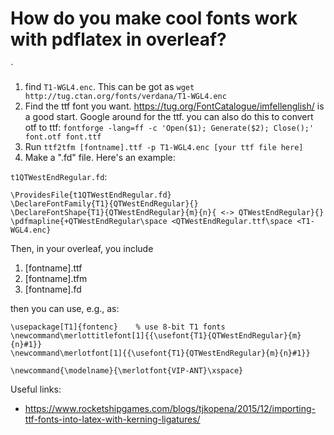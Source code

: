 # How do you make cool fonts work with pdflatex in overleaf?
`
1. find `T1-WGL4.enc`. This can be got as `wget http://tug.ctan.org/fonts/verdana/T1-WGL4.enc`
2. Find the ttf font you want. https://tug.org/FontCatalogue/imfellenglish/ is a good start. Google around for the ttf. you can also do this to convert otf to ttf: `fontforge -lang=ff -c 'Open($1); Generate($2); Close();' font.otf font.ttf`
3. Run `ttf2tfm [fontname].ttf -p T1-WGL4.enc [your ttf file here]`
4. Make a ".fd" file. Here's an example:

`t1QTWestEndRegular.fd`:

```
\ProvidesFile{t1QTWestEndRegular.fd}
\DeclareFontFamily{T1}{QTWestEndRegular}{}
\DeclareFontShape{T1}{QTWestEndRegular}{m}{n}{ <-> QTWestEndRegular}{}
\pdfmapline{+QTWestEndRegular\space <QTWestEndRegular.ttf\space <T1-WGL4.enc}
```

Then, in your overleaf, you include

1. [fontname].ttf
2. [fontname].tfm
3. [fontname].fd

then you can use, e.g., as:

```
\usepackage[T1]{fontenc}    % use 8-bit T1 fonts
\newcommand\merlottitlefont[1]{{\usefont{T1}{QTWestEndRegular}{m}{n}#1}}
\newcommand\merlotfont[1]{{\usefont{T1}{QTWestEndRegular}{m}{n}#1}}

\newcommand{\modelname}{\merlotfont{VIP-ANT}\xspace}
```

Useful links:
- https://www.rocketshipgames.com/blogs/tjkopena/2015/12/importing-ttf-fonts-into-latex-with-kerning-ligatures/

